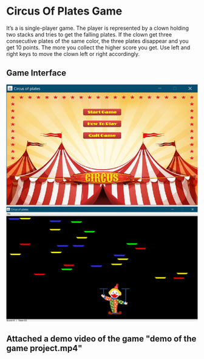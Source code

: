 # Circus Of Plates Game  

It’s a is single-player game. The player is represented by a clown holding two stacks and tries to get the falling plates. If the clown get three consecutive plates of the same color, the three plates disappear and you get 10 points. The more you collect the higher score you get. Use left and right keys to move the clown left or right accordingly.  

## Game Interface  

![interface](https://github.com/AhmedAdelSalama/CircusOfPlatesGame/blob/main/readmeImg/image.png)  
![interface](https://github.com/AhmedAdelSalama/CircusOfPlatesGame/blob/main/readmeImg/Picture1.png?raw=true)  

## Attached a demo video of the game "demo of the game project.mp4"  

